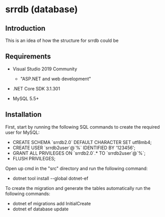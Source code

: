 # srrdb (database)

## Introduction
This is an idea of how the structure for srrdb could be

## Requirements
- Visual Studio 2019 Community
    - "ASP.NET and web development"

- .NET Core SDK 3.1.301
- MySQL 5.5+

## Installation
First, start by running the following SQL commands to create the required user for MySQL:

- CREATE SCHEMA \`srrdb2.0\` DEFAULT CHARACTER SET utf8mb4;
- CREATE USER \`srrdb2user\`@\`%\` IDENTIFIED BY '123456';
- GRANT ALL PRIVILEGES ON \`srrdb2.0\`.* TO \`srrdb2user\`@\`%\`;
- FLUSH PRIVILEGES;

Open up cmd in the "src" directory and run the following command:

- dotnet tool install --global dotnet-ef

To create the migration and generate the tables automatically run the following commands:

- dotnet ef migrations add InitialCreate
- dotnet ef database update

